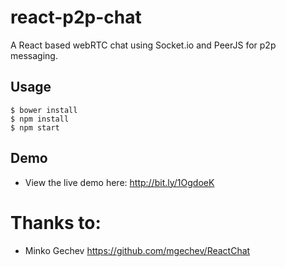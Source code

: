 # react-p2p-chat

A React based webRTC chat using Socket.io and PeerJS for p2p messaging.

## Usage
```
$ bower install
$ npm install
$ npm start
```

## Demo

* View the live demo here: http://bit.ly/1OgdoeK

# Thanks to:

* Minko Gechev https://github.com/mgechev/ReactChat
